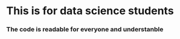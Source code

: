 <h1>This is for data science students</h1>

<h3> The code is readable for everyone and understanble</h3>

